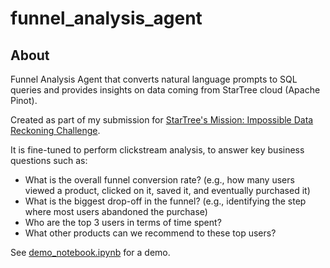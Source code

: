 # funnel_analysis_agent

## About

Funnel Analysis Agent that converts natural language prompts to SQL queries and provides insights on data coming from StarTree cloud (Apache Pinot).

Created as part of my submission for [StarTree's Mission: Impossible Data Reckoning Challenge](https://startree.ai/startree-mission-impossible).

It is fine-tuned to perform clickstream analysis, to answer key business questions such as:

-   What is the overall funnel conversion rate? (e.g., how many users viewed a product, clicked on it, saved it, and eventually purchased it)
-   What is the biggest drop-off in the funnel? (e.g., identifying the step where most users abandoned the purchase)
-   Who are the top 3 users in terms of time spent?
-   What other products can we recommend to these top users?

See [demo_notebook.ipynb](funnel_analysis_agent/demo_notebook.ipynb) for a demo.
